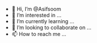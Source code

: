 - 👋 Hi, I’m @Asifsoom
- 👀 I’m interested in ...
- 🌱 I’m currently learning ...
- 💞️ I’m looking to collaborate on ...
- 📫 How to reach me ...

<!---
Asifsoom/Asifsoom is a ✨ special ✨ repository because its `README.md` (this file) appears on your GitHub profile.
You can click the Preview link to take a look at your changes.
--->
